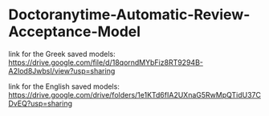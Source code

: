 # Doctoranytime-Automatic-Review-Acceptance-Model
link for the Greek saved models: https://drive.google.com/file/d/18qorndMYbFiz8RT9294B-A2Iod8JwbsI/view?usp=sharing

link for the English saved models: https://drive.google.com/drive/folders/1e1KTd6fIA2UXnaG5RwMpQTidU37CDvEQ?usp=sharing
